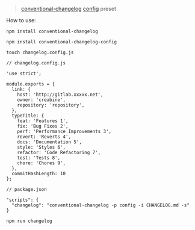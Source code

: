 
> [conventional-changelog](https://github.com/ajoslin/conventional-changelog) [config](https://github.com/Creabine/conventional-changelog-config) preset

How to use:

```
npm install conventional-changelog

npm install conventional-changelog-config

touch changelog.config.js

// changelog.config.js

'use strict';

module.exports = {
  link: {
    host: 'http://gitlab.xxxxx.net',
    owner: 'creabine',
    repository: 'repository',
  },
  typeTitle: {
    feat: 'Features 1',
    fix: 'Bug Fixes 2',
    perf: 'Performance Improvements 3',
    revert: 'Reverts 4',
    docs: 'Documentation 5',
    style: 'Styles 6',
    refactor: 'Code Refactoring 7',
    test: 'Tests 8',
    chore: 'Chores 9',
  },
  commitHashLength: 10
};

// package.json

"scripts": {
  "changelog": "conventional-changelog -p config -i CHANGELOG.md -s"
}

npm run changelog

```
